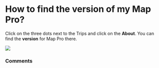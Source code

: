 # How to find the version of my Map Pro?

<p class="no-margin">Click on the three dots next to the Trips and click on the <b>About</b>. You can find the <b>version</b> for Map Pro there.</p>
<p class="no-margin"></p>
<div class="intercom-container"><img src="https://teams-pro.intercom-attachments-1.com/i/o/664843745/cfa4eb6f66c620f84cf76b37/how_to_find_the_version_of_my_map_pro.png"></div>

### Comments

<Comments />